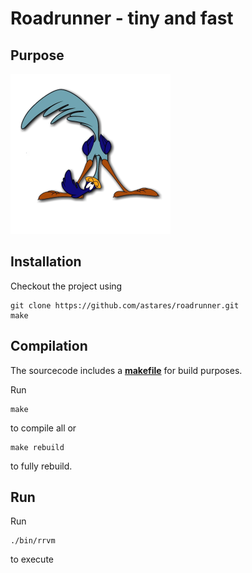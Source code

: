 # Roadrunner - tiny and fast
## Purpose
![Roadrunner](www/pic/roadrunner.png)

## Installation
Checkout the project using 
```posh
git clone https://github.com/astares/roadrunner.git
make
```
## Compilation
The sourcecode includes a [**makefile**](makefile) for build purposes.

Run 
```console
make
```
to compile all or 
 
```console
make rebuild
```
to fully rebuild.

## Run
Run 
```console
./bin/rrvm
```
to execute
